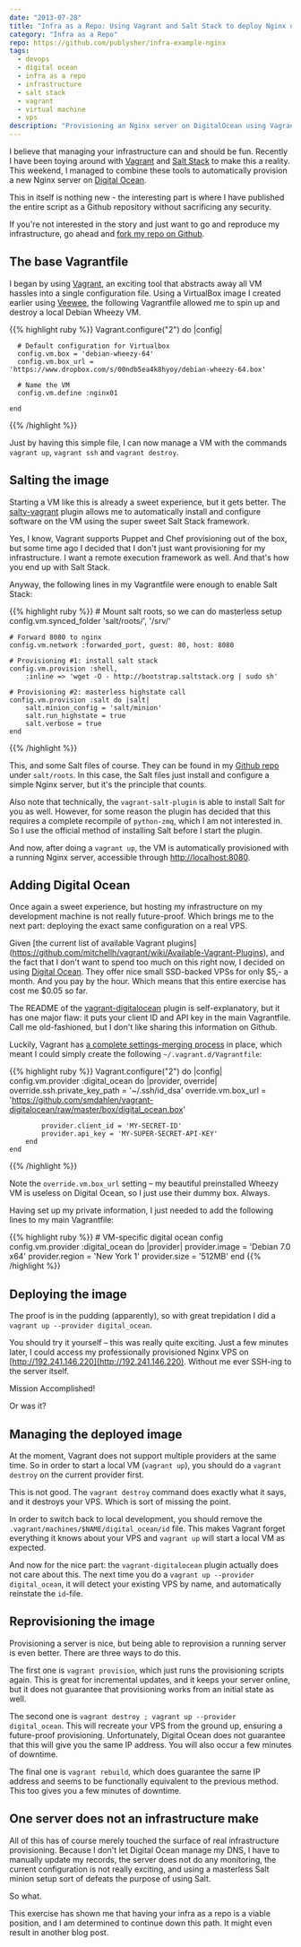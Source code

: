 ```yaml
---
date: "2013-07-28"
title: "Infra as a Repo: Using Vagrant and Salt Stack to deploy Nginx on DigitalOcean"
category: "Infra as a Repo"
repo: https://github.com/publysher/infra-example-nginx
tags:
  - devops
  - digital ocean
  - infra as a repo
  - infrastructure
  - salt stack
  - vagrant
  - virtual machine
  - vps
description: "Provisioning an Nginx server on DigitalOcean using Vagrant and SaltStack"
---
```


I believe that managing your infrastructure can and should be fun. Recently I have been toying around with
[Vagrant](http://vagrantup.com) and [Salt Stack](http://saltstack.com/) to make this a reality. This weekend, 
I managed to combine these tools to automatically provision a new Nginx server on 
[Digital Ocean](https://www.digitalocean.com/?refcode=8d8ff680bec5).


This in itself is nothing new - the interesting part is where I have published the entire script as a Github 
repository without sacrificing any security.

If you're not interested in the story and just want to go and reproduce my infrastructure, go ahead and 
[fork my repo on Github](https://github.com/publysher/infra-example-nginx/tree/v1.0).

The base Vagrantfile
--------------------

I began by using [Vagrant](http://vagrantup.com), an exciting tool that abstracts away all VM hassles into a single 
configuration file. Using a VirtualBox image I created earlier using [Veewee](https://github.com/jedi4ever/veewee), 
the following Vagrantfile allowed me to spin up and destroy a local Debian Wheezy VM.

{{% highlight ruby %}}
    Vagrant.configure("2") do |config|
    
      # Default configuration for Virtualbox
      config.vm.box = 'debian-wheezy-64'
      config.vm.box_url = 'https://www.dropbox.com/s/00ndb5ea4k8hyoy/debian-wheezy-64.box'
    
      # Name the VM
      config.vm.define :nginx01
    
    end
{{% /highlight %}}    

Just by having this simple file, I can now manage a VM with the commands `vagrant up`, 
`vagrant ssh` and `vagrant destroy`.

Salting the image
-----------------

Starting a VM like this is already a sweet experience, but it gets better. The
[salty-vagrant](https://github.com/saltstack/salty-vagrant) plugin allows me to automatically install and configure
software on the VM using the super sweet Salt Stack framework.

Yes, I know, Vagrant supports Puppet and Chef provisioning out of the box, but some time ago I decided that I don't
just want provisioning for my infrastructure. I want a remote execution framework as well. And that's how you end up
with Salt Stack.

Anyway, the following lines in my Vagrantfile were enough to enable Salt Stack:

{{% highlight ruby %}}
    # Mount salt roots, so we can do masterless setup
    config.vm.synced_folder 'salt/roots/', '/srv/'

    # Forward 8080 to nginx
    config.vm.network :forwarded_port, guest: 80, host: 8080

    # Provisioning #1: install salt stack
    config.vm.provision :shell,
        :inline => 'wget -O - http://bootstrap.saltstack.org | sudo sh'

    # Provisioning #2: masterless highstate call
    config.vm.provision :salt do |salt|
        salt.minion_config = 'salt/minion'
        salt.run_highstate = true
        salt.verbose = true
    end
{{% /highlight %}}    

This, and some Salt files of course. They can be found in my
[Github repo](https://github.com/publysher/infra-example-nginx/tree/v1.0) under `salt/roots`. In this case,
the Salt files just install and configure a simple Nginx server, but it's the principle that counts.

Also note that technically, the `vagrant-salt-plugin` is able to install Salt for you as well. However, for some
reason the plugin has decided that this requires a complete recompile of `python-zmq`, which I am not interested in.
So I use the official method of installing Salt before I start the plugin.

And now, after doing a `vagrant up`, the VM is automatically provisioned with a running Nginx server, accessible
through [http://localhost:8080](http://localhost:8080).

Adding Digital Ocean
--------------------

Once again a sweet experience, but hosting my infrastructure on my development machine is not really future-proof.
Which brings me to the next part: deploying the exact same configuration on a real VPS.

Given [the current list of available Vagrant plugins]
(https://github.com/mitchellh/vagrant/wiki/Available-Vagrant-Plugins), and the fact that I don't want to spend too much
on this right now, I decided on using [Digital Ocean](https://www.digitalocean.com/?refcode=8d8ff680bec5). They offer
nice small SSD-backed VPSs for only $5,- a month. And you pay by the hour. Which means that this entire exercise has
cost me $0.05 so far.

The README of the [vagrant-digitalocean](https://github.com/smdahlen/vagrant-digitalocean) plugin is self-explanatory,
but it has one major flaw: it puts your client ID and API key in the main Vagrantfile. Call me old-fashioned, but I
don't like sharing this information on Github.

Luckily, Vagrant has [a complete settings-merging process](http://docs.vagrantup.com/v2/vagrantfile/index.html) in
place, which meant I could simply create the following `~/.vagrant.d/Vagrantfile`:

{{% highlight ruby %}}
    Vagrant.configure("2") do |config|
        config.vm.provider :digital_ocean do |provider, override|
            override.ssh.private_key_path = '~/.ssh/id_dsa'
            override.vm.box_url = 'https://github.com/smdahlen/vagrant-digitalocean/raw/master/box/digital_ocean.box'

            provider.client_id = 'MY-SECRET-ID'
            provider.api_key = 'MY-SUPER-SECRET-API-KEY'
        end
    end
{{% /highlight %}}    

Note the `override.vm.box_url` setting – my beautiful preinstalled Wheezy VM is useless on Digital Ocean, so I just use
their dummy box. Always.

Having set up my private information, I just needed to add the following lines to my main Vagrantfile:

{{% highlight ruby %}}
    # VM-specific digital ocean config
    config.vm.provider :digital_ocean do |provider|
        provider.image = 'Debian 7.0 x64'
        provider.region = 'New York 1'
        provider.size = '512MB'
    end
{{% /highlight %}}    

Deploying the image
-------------------

The proof is in the pudding (apparently), so with great trepidation I did a `vagrant up --provider digital_ocean`.

You should try it yourself – this was really quite exciting. Just a few minutes later, I could access my professionally
provisioned Nginx VPS on [http://192.241.146.220](http://192.241.146.220). Without me ever SSH-ing to the server itself.

Mission Accomplished!

Or was it?

Managing the deployed image
---------------------------

At the moment, Vagrant does not support multiple providers at the same time. So in order to start a local VM
(`vagrant up`), you should do a `vagrant destroy` on the current provider first.

This is not good. The `vagrant destroy` command does exactly what it says, and it destroys your VPS.
Which is sort of missing the point.

In order to switch back to local development, you should remove the `.vagrant/machines/$NAME/digital_ocean/id` file.
This makes Vagrant forget everything it knows about your VPS and `vagrant up` will start a local VM as expected.

And now for the nice part: the `vagrant-digitalocean` plugin actually does not care about this.
The next time you do a `vagrant up --provider digital_ocean`, it will detect your existing VPS by name, and
automatically reinstate the `id`-file.

Reprovisioning the image
------------------------

Provisioning a server is nice, but being able to reprovision a running server is even better. There are three ways to
do this.

The first one is `vagrant provision`, which just runs the provisioning scripts again. This is great for incremental
updates, and it keeps your server online, but it does not guarantee that provisioning works from an initial state as
well.

The second one is `vagrant destroy ; vagrant up --provider digital_ocean`. This will recreate your VPS from the ground
up, ensuring a future-proof provisioning. Unfortunately, Digital Ocean does not guarantee that this will give you the
same IP address. You will also occur a few minutes of downtime.

The final one is `vagrant rebuild`, which does guarantee the same IP address and seems to be functionally equivalent
to the previous method. This too gives you a few minutes of downtime.

One server does not an infrastructure make
------------------------------------------

All of this has of course merely touched the surface of real infrastructure provisioning. Because I don't let Digital
Ocean manage my DNS, I have to manually update my records, the server does not do any monitoring, the current
configuration is not really exciting, and using a masterless Salt minion setup sort of defeats the purpose of using
Salt.

So what.

This exercise has shown me that having your infra as a repo is a viable position, and I am determined to continue down
this path. It might even result in another blog post.



